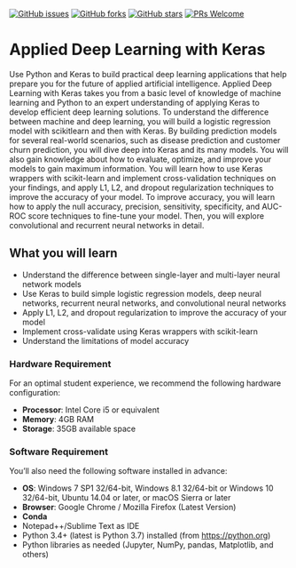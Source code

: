 
[![GitHub issues](https://img.shields.io/github/issues/TrainingByPackt/Applied-Deep-Learning-with-Keras.svg)](https://github.com/TrainingByPackt/Applied-Deep-Learning-with-Keras/issues)
[![GitHub forks](https://img.shields.io/github/forks/TrainingByPackt/Applied-Deep-Learning-with-Keras.svg)](https://github.com/TrainingByPackt/Applied-Deep-Learning-with-Keras/network)
[![GitHub stars](https://img.shields.io/github/stars/TrainingByPackt/Applied-Deep-Learning-with-Keras.svg)](https://github.com/TrainingByPackt/Applied-Deep-Learning-with-Keras/stargazers)
[![PRs Welcome](https://img.shields.io/badge/PRs-welcome-brightgreen.svg)](https://github.com/TrainingByPackt/Applied-Deep-Learning-with-Keras/pulls)

# Applied Deep Learning with Keras
Use Python and Keras to build practical deep learning applications that help prepare you for the future of applied artificial intelligence. Applied Deep Learning with Keras takes you from a basic level of knowledge of machine learning and Python to an expert understanding of applying Keras to develop efficient deep learning solutions. To understand the difference between machine and deep learning, you will build a logistic regression model with scikitlearn and then with Keras. By building prediction models for several real-world
scenarios, such as disease prediction and customer churn prediction, you will dive deep into Keras and its many models. You will also gain knowledge about how to evaluate, optimize, and improve your models to gain maximum information. You will learn how to use Keras wrappers with scikit-learn and implement cross-validation techniques on your findings, and apply L1, L2, and dropout regularization techniques to improve the accuracy of your model. To improve accuracy, you will learn how to apply the null accuracy, precision, sensitivity, specificity, and AUC-ROC score techniques to fine-tune your model. Then, you will explore convolutional and recurrent neural networks in detail.

## What you will learn
* Understand the difference between single-layer and multi-layer neural network models
* Use Keras to build simple logistic regression models, deep neural networks, recurrent neural networks, and convolutional neural networks
* Apply L1, L2, and dropout regularization to improve the accuracy of your model
* Implement cross-validate using Keras wrappers with scikit-learn
* Understand the limitations of model accuracy

### Hardware Requirement
For an optimal student experience, we recommend the following hardware configuration:
* **Processor**: Intel Core i5 or equivalent
* **Memory**: 4GB RAM
* **Storage**: 35GB available space

### Software Requirement
You’ll also need the following software installed in advance:
* **OS**: Windows 7 SP1 32/64-bit, Windows 8.1 32/64-bit or Windows 10 32/64-bit, Ubuntu 14.04 or later, or macOS Sierra or later
* **Browser**: Google Chrome / Mozilla Firefox (Latest Version)
* **Conda**
* Notepad++/Sublime Text as IDE
* Python 3.4+ (latest is Python 3.7) installed (from https://python.org)
* Python libraries as needed (Jupyter, NumPy, pandas, Matplotlib, and others)

